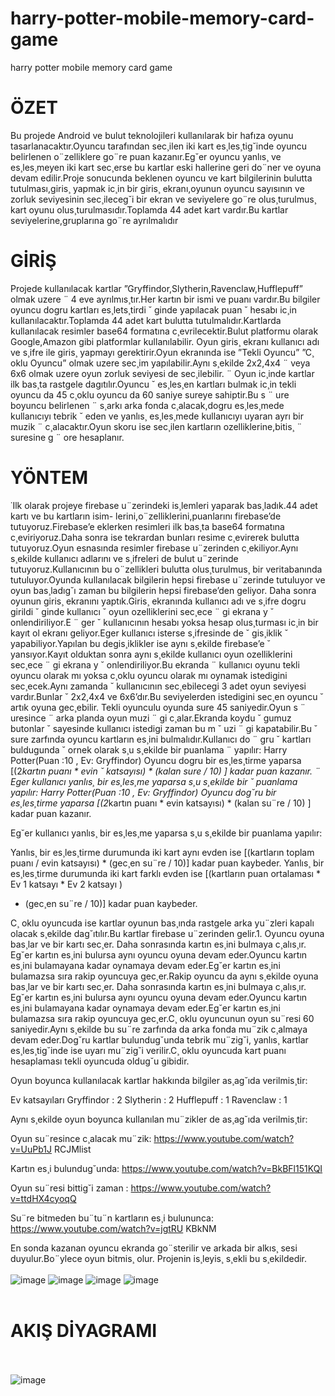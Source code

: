 # harry-potter-mobile-memory-card-game
harry potter mobile memory card game
# ÖZET
Bu projede Android ve bulut teknolojileri kullanılarak bir   hafıza   oyunu   tasarlanacaktır.Oyuncu   tarafından   sec¸ilen iki   kart   es¸les¸tig˘inde   oyuncu   belirlenen   o¨zelliklere   go¨re puan   kazanır.Eg˘er   oyuncu   yanlıs¸   ve   es¸les¸meyen   iki   kart sec¸erse   bu   kartlar   eski   hallerine   geri   do¨ner   ve   oyuna devam edilir.Proje sonucunda beklenen oyuncu ve kart bilgilerinin   bulutta   tutulması,giris¸   yapmak   ic¸in   bir   giris¸ ekranı,oyunun oyuncu sayısının ve zorluk seviyesinin sec¸ileceg˘i   bir   ekran   ve   seviyelere   go¨re   olus¸turulmus¸   kart oyunu olus¸turulmasıdır.Toplamda 44 adet kart vardır.Bu kartlar seviyelerine,gruplarına go¨re ayrılmalıdır
# GİRİŞ
Projede kullanılacak kartlar
”Gryffindor,Slytherin,Ravenclaw,Hufflepuff” olmak uzere ¨
4 eve ayrılmıs¸tır.Her kartın bir ismi ve puanı vardır.Bu
bilgiler oyuncu dogru kartları es¸lets¸tirdi ˘ ginde yapılacak puan ˘
hesabı ic¸in kullanılacaktır.Toplamda 44 adet kart bulutta
tutulmalıdır.Kartlarda kullanılacak resimler base64 formatına
c¸evrilecektir.Bulut platformu olarak Google,Amazon gibi
platformlar kullanılabilir.
Oyun giris¸ ekranı kullanıcı adı ve s¸ifre ile giris¸ yapmayı
gerektirir.Oyun ekranında ise ”Tekli Oyuncu” ”C¸ oklu
Oyuncu” olmak uzere sec¸im yapılabilir.Aynı s¸ekilde 2x2,4x4 ¨
veya 6x6 olmak uzere oyun zorluk seviyesi de sec¸ilebilir. ¨
Oyun ic¸inde kartlar ilk bas¸ta rastgele dagıtılır.Oyuncu ˘
es¸les¸en kartları bulmak ic¸in tekli oyuncu da 45 c¸oklu oyuncu
da 60 saniye sureye sahiptir.Bu s ¨ ure boyuncu belirlenen ¨
s¸arkı arka fonda c¸alacak,dogru es¸les¸mede kullanıcıyı tebrik ˘
eden ve yanlıs¸ es¸les¸mede kullanıcıyı uyaran ayrı bir muzik ¨
c¸alacaktır.Oyun skoru ise sec¸ilen kartların ozelliklerine,bitis¸ ¨
suresine g ¨ ore hesaplanır. 

# YÖNTEM

˙Ilk     olarak     projeye     firebase     u¨zerindeki     is¸lemleri yaparak bas¸ladık.44 adet kartı ve bu kartların isim- lerini,o¨zelliklerini,puanlarını  firebase’de  tutuyoruz.Firebase’e eklerken resimleri ilk bas¸ta base64 formatına c¸eviriyoruz.Daha sonra    ise    tekrardan    bunları    resime    c¸evirerek    bulutta tutuyoruz.Oyun     esnasında     resimler     firebase     u¨zerinden c¸ekiliyor.Aynı   s¸ekilde   kullanıcı   adlarını   ve   s¸ifreleri   de bulut  u¨zerinde  tutuyoruz.Kullanıcının  bu  o¨zellikleri  bulutta olus¸turulmus¸ bir veritabanında tutuluyor.Oyunda kullanılacak bilgilerin  hepsi  firebase  u¨zerinde  tutuluyor  ve  oyun  bas¸ladıg˘ı zaman bu bilgilerin hepsi firebase’den geliyor.
Daha sonra oyunun giris¸ ekranını yaptık.Giris¸ ekranında
kullanıcı adı ve s¸ifre dogru girildi ˘ ginde kullanıcı ˘
oyun ozelliklerini sec¸ece ¨ gi ekrana y ˘ onlendiriliyor.E ¨ ger ˘
kullanıcının hesabı yoksa hesap olus¸turması ic¸in bir kayıt
ol ekranı geliyor.Eger kullanıcı isterse s¸ifresinde de ˘ gis¸iklik ˘
yapabiliyor.Yapılan bu degis¸iklikler ise aynı s¸ekilde firebase’e ˘
yansıyor.Kayıt olduktan sonra aynı s¸ekilde kullanıcı oyun
ozelliklerini sec¸ece ¨ gi ekrana y ˘ onlendiriliyor.Bu ekranda ¨
kullanıcı oyunu tekli oyuncu olarak mı yoksa c¸oklu
oyuncu olarak mı oynamak istedigini sec¸ecek.Aynı zamanda ˘
kullanıcının sec¸ebilecegi 3 adet oyun seviyesi vardır.Bunlar ˘
2x2,4x4 ve 6x6’dır.Bu seviyelerden istedigini sec¸en oyuncu ˘
artık oyuna gec¸ebilir.
Tekli oyunculu oyunda sure 45 saniyedir.Oyun s ¨ uresince ¨
arka planda oyun muzi ¨ gi c¸alar.Ekranda koydu ˘ gumuz butonlar ˘
sayesinde kullanıcı istedigi zaman bu m ˘ uzi ¨ gi kapatabilir.Bu ˘
sure zarfında oyuncu kartların es¸ini bulmalıdır.Kullanıcı do ¨ gru ˘
kartları buldugunda ˘ ornek olarak s¸u s¸ekilde bir puanlama ¨
yapılır:
Harry Potter(Puan :10 , Ev: Gryffindor)
Oyuncu dogru bir es¸les¸tirme yaparsa [(2*kartın puanı * evin ˘
katsayısı) * (kalan sure / 10) ] kadar puan kazanır. ¨
Eger kullanıcı yanlıs¸ bir es¸les¸me yaparsa s¸u s¸ekilde bir ˘
puanlama yapılır:
Harry Potter(Puan :10 , Ev: Gryffindor)
Oyuncu  dog˘ru  bir  es¸les¸tirme  yaparsa  [(2*kartın  puanı  *  evin katsayısı) * (kalan su¨re / 10) ] kadar puan kazanır.

Eg˘er   kullanıcı   yanlıs¸   bir   es¸les¸me   yaparsa   s¸u   s¸ekilde   bir puanlama yapılır:

Yanlıs¸ bir es¸les¸tirme durumunda iki kart aynı evden ise [(kartların toplam puanı / evin katsayısı) * (gec¸en su¨re / 10)] kadar puan kaybeder.
Yanlıs¸ bir es¸les¸tirme durumunda iki kart farklı evden ise [(kartların puan ortalaması * Ev 1 katsayı * Ev 2 katsayı )
* (gec¸en su¨re / 10)] kadar puan kaybeder.

C¸ oklu  oyuncuda  ise  kartlar  oyunun  bas¸ında  rastgele  arka yu¨zleri   kapalı   olacak   s¸ekilde   dag˘ıtılır.Bu   kartlar   firebase u¨zerinden  gelir.1.  Oyuncu  oyuna  bas¸lar  ve  bir  kartı  sec¸er. Daha  sonrasında  kartın  es¸ini  bulmaya  c¸alıs¸ır.  Eg˘er  kartın es¸ini bulursa aynı oyuncu oyuna devam eder.Oyuncu kartın es¸ini  bulamayana  kadar  oynamaya  devam  eder.Eg˘er  kartın es¸ini  bulamazsa  sıra  rakip  oyuncuya  gec¸er.Rakip  oyuncu  da aynı s¸ekilde oyuna bas¸lar ve bir kartı sec¸er. Daha sonrasında kartın  es¸ini  bulmaya  c¸alıs¸ır.  Eg˘er  kartın  es¸ini  bulursa  aynı oyuncu oyuna devam eder.Oyuncu kartın es¸ini bulamayana kadar   oynamaya   devam   eder.Eg˘er   kartın   es¸ini   bulamazsa sıra   rakip   oyuncuya   gec¸er.C¸ oklu   oyuncunun   oyun   su¨resi
60  saniyedir.Aynı  s¸ekilde  bu  su¨re  zarfında  da  arka  fonda mu¨zik   c¸almaya   devam   eder.Dog˘ru   kartlar   bulundug˘unda tebrik  mu¨zig˘i,  yanlıs¸  kartlar  es¸les¸tig˘inde  ise  uyarı  mu¨zig˘i verilir.C¸ oklu oyuncuda kart puanı hesaplaması tekli oyuncuda oldug˘u gibidir.

Oyun boyunca kullanılacak kartlar hakkında bilgiler as¸ag˘ıda verilmis¸tir:

Ev katsayıları Gryffindor : 2
Slytherin : 2
Hufflepuff : 1
Ravenclaw : 1

Aynı s¸ekilde oyun boyunca kullanılan mu¨zikler de as¸ag˘ıda verilmis¸tir:

Oyun	su¨resince	c¸alacak	mu¨zik: https://www.youtube.com/watch?v=UuPb1J RCJMlist

Kartın es¸i bulundug˘unda: https://www.youtube.com/watch?v=BkBFl151KQI

Oyun	su¨resi	bittig˘i	zaman	: https://www.youtube.com/watch?v=ttdHX4cyoqQ

Su¨re	bitmeden	bu¨tu¨n	kartların	es¸i	bulununca: https://www.youtube.com/watch?v=jgtRU KBkNM

En  sonda  kazanan  oyuncu  ekranda  go¨sterilir  ve  arkada  bir alkıs¸  sesi  duyulur.Bo¨ylece  oyun  bitmis¸  olur.  Projenin  is¸leyis¸ s¸ekli bu s¸ekildedir.
<br></br>
![image](https://user-images.githubusercontent.com/73225797/221412254-7c3e5342-0164-43a7-8394-deee99959be6.png)
![image](https://user-images.githubusercontent.com/73225797/221412265-59bbd0cf-842d-4969-8ff0-fa2ffe846efe.png)
![image](https://user-images.githubusercontent.com/73225797/221412280-dc1e8f8a-5f20-45db-97ca-4e02011e56f2.png)
![image](https://user-images.githubusercontent.com/73225797/221412294-e5d2c4ce-2cf7-4478-8329-47e1d72ba71c.png)
<br></br>

# AKIŞ DİYAGRAMI
<br></br>
![image](https://user-images.githubusercontent.com/73225797/221412333-0c21c073-0e6c-4f1d-8904-e87744bb6385.png)





